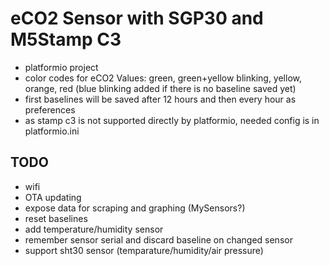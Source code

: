 # eCO2 Sensor with SGP30 and M5Stamp C3

- platformio project
- color codes for eCO2 Values: green, green+yellow blinking, yellow, orange, red (blue blinking added if there is no baseline saved yet)
- first baselines will be saved after 12 hours and then every hour as preferences
- as stamp c3 is not supported directly by platformio, needed config is in platformio.ini

## TODO
- wifi
- OTA updating
- expose data for scraping and graphing (MySensors?)
- reset baselines
- add temperature/humidity sensor
- remember sensor serial and discard baseline on changed sensor
- support sht30 sensor (temparature/humidity/air pressure)
